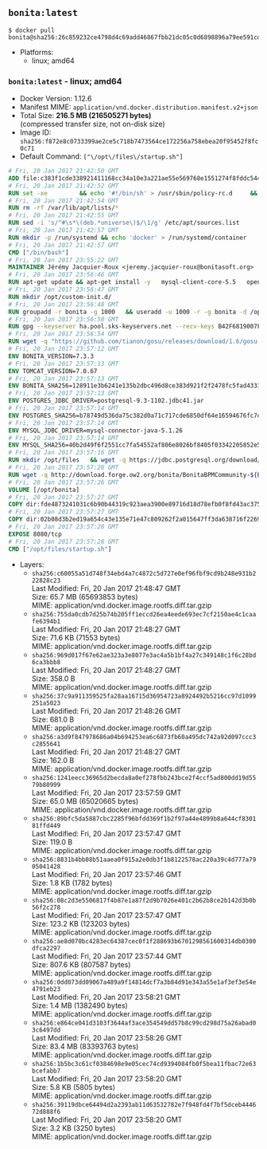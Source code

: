 ## `bonita:latest`

```console
$ docker pull bonita@sha256:26c859232ce4798d4c69add46867fbb21dc05c0d6898896a79ee591cd9bdc357
```

-	Platforms:
	-	linux; amd64

### `bonita:latest` - linux; amd64

-	Docker Version: 1.12.6
-	Manifest MIME: `application/vnd.docker.distribution.manifest.v2+json`
-	Total Size: **216.5 MB (216505271 bytes)**  
	(compressed transfer size, not on-disk size)
-	Image ID: `sha256:f872e8c0733399ae2ce5c718b7473564ce172256a758ebea20f95452f8fc0c71`
-	Default Command: `["\/opt\/files\/startup.sh"]`

```dockerfile
# Fri, 20 Jan 2017 21:42:50 GMT
ADD file:c383f1cde338921411168cc34a10e3a221ae55e569768e1551274f8fddc54415 in / 
# Fri, 20 Jan 2017 21:42:52 GMT
RUN set -xe 		&& echo '#!/bin/sh' > /usr/sbin/policy-rc.d 	&& echo 'exit 101' >> /usr/sbin/policy-rc.d 	&& chmod +x /usr/sbin/policy-rc.d 		&& dpkg-divert --local --rename --add /sbin/initctl 	&& cp -a /usr/sbin/policy-rc.d /sbin/initctl 	&& sed -i 's/^exit.*/exit 0/' /sbin/initctl 		&& echo 'force-unsafe-io' > /etc/dpkg/dpkg.cfg.d/docker-apt-speedup 		&& echo 'DPkg::Post-Invoke { "rm -f /var/cache/apt/archives/*.deb /var/cache/apt/archives/partial/*.deb /var/cache/apt/*.bin || true"; };' > /etc/apt/apt.conf.d/docker-clean 	&& echo 'APT::Update::Post-Invoke { "rm -f /var/cache/apt/archives/*.deb /var/cache/apt/archives/partial/*.deb /var/cache/apt/*.bin || true"; };' >> /etc/apt/apt.conf.d/docker-clean 	&& echo 'Dir::Cache::pkgcache ""; Dir::Cache::srcpkgcache "";' >> /etc/apt/apt.conf.d/docker-clean 		&& echo 'Acquire::Languages "none";' > /etc/apt/apt.conf.d/docker-no-languages 		&& echo 'Acquire::GzipIndexes "true"; Acquire::CompressionTypes::Order:: "gz";' > /etc/apt/apt.conf.d/docker-gzip-indexes 		&& echo 'Apt::AutoRemove::SuggestsImportant "false";' > /etc/apt/apt.conf.d/docker-autoremove-suggests
# Fri, 20 Jan 2017 21:42:54 GMT
RUN rm -rf /var/lib/apt/lists/*
# Fri, 20 Jan 2017 21:42:55 GMT
RUN sed -i 's/^#\s*\(deb.*universe\)$/\1/g' /etc/apt/sources.list
# Fri, 20 Jan 2017 21:42:57 GMT
RUN mkdir -p /run/systemd && echo 'docker' > /run/systemd/container
# Fri, 20 Jan 2017 21:42:57 GMT
CMD ["/bin/bash"]
# Fri, 20 Jan 2017 23:55:22 GMT
MAINTAINER Jérémy Jacquier-Roux <jeremy.jacquier-roux@bonitasoft.org>
# Fri, 20 Jan 2017 23:56:46 GMT
RUN apt-get update && apt-get install -y   mysql-client-core-5.5   openjdk-7-jre-headless   postgresql-client   unzip   wget   zip   && rm -rf /var/lib/apt/lists/*
# Fri, 20 Jan 2017 23:56:47 GMT
RUN mkdir /opt/custom-init.d/
# Fri, 20 Jan 2017 23:56:48 GMT
RUN groupadd -r bonita -g 1000   && useradd -u 1000 -r -g bonita -d /opt/bonita/ -s /sbin/nologin -c "Bonita User" bonita
# Fri, 20 Jan 2017 23:56:50 GMT
RUN gpg --keyserver ha.pool.sks-keyservers.net --recv-keys B42F6819007F00F88E364FD4036A9C25BF357DD4
# Fri, 20 Jan 2017 23:56:54 GMT
RUN wget -q "https://github.com/tianon/gosu/releases/download/1.6/gosu-$(dpkg --print-architecture)" -O /usr/local/bin/gosu   && wget -q "https://github.com/tianon/gosu/releases/download/1.6/gosu-$(dpkg --print-architecture).asc" -O /usr/local/bin/gosu.asc   && gpg --verify /usr/local/bin/gosu.asc   && rm /usr/local/bin/gosu.asc   && chmod +x /usr/local/bin/gosu
# Fri, 20 Jan 2017 23:57:12 GMT
ENV BONITA_VERSION=7.3.3
# Fri, 20 Jan 2017 23:57:13 GMT
ENV TOMCAT_VERSION=7.0.67
# Fri, 20 Jan 2017 23:57:13 GMT
ENV BONITA_SHA256=128911e3b6241e135b2dbc496d8ce383d921f2f2478fc5fad4331e1fd362eb4f
# Fri, 20 Jan 2017 23:57:13 GMT
ENV POSTGRES_JDBC_DRIVER=postgresql-9.3-1102.jdbc41.jar
# Fri, 20 Jan 2017 23:57:14 GMT
ENV POSTGRES_SHA256=b78749d536da75c382d0a71c717cde6850df64e16594676fc7cacb5a74541d66
# Fri, 20 Jan 2017 23:57:14 GMT
ENV MYSQL_JDBC_DRIVER=mysql-connector-java-5.1.26
# Fri, 20 Jan 2017 23:57:14 GMT
ENV MYSQL_SHA256=40b2d49f6f2551cc7fa54552af806e8026bf8405f03342205852e57a3205a868
# Fri, 20 Jan 2017 23:57:16 GMT
RUN mkdir /opt/files   && wget -q https://jdbc.postgresql.org/download/${POSTGRES_JDBC_DRIVER} -O /opt/files/${POSTGRES_JDBC_DRIVER}   && echo "$POSTGRES_SHA256" /opt/files/${POSTGRES_JDBC_DRIVER} | sha256sum -c -   && wget -q http://dev.mysql.com/get/Downloads/Connector-J/${MYSQL_JDBC_DRIVER}.zip -O /opt/files/${MYSQL_JDBC_DRIVER}.zip   && echo "$MYSQL_SHA256" /opt/files/${MYSQL_JDBC_DRIVER}.zip | sha256sum -c -   && unzip -q /opt/files/${MYSQL_JDBC_DRIVER}.zip -d /opt/files/   && mv /opt/files/${MYSQL_JDBC_DRIVER}/${MYSQL_JDBC_DRIVER}-bin.jar /opt/files/   && rm -r /opt/files/${MYSQL_JDBC_DRIVER}   && rm /opt/files/${MYSQL_JDBC_DRIVER}.zip
# Fri, 20 Jan 2017 23:57:26 GMT
RUN wget -q http://download.forge.ow2.org/bonita/BonitaBPMCommunity-${BONITA_VERSION}-Tomcat-${TOMCAT_VERSION}.zip -O /opt/files/BonitaBPMCommunity-${BONITA_VERSION}-Tomcat-${TOMCAT_VERSION}.zip   && echo "$BONITA_SHA256" /opt/files/BonitaBPMCommunity-${BONITA_VERSION}-Tomcat-${TOMCAT_VERSION}.zip | sha256sum -c -
# Fri, 20 Jan 2017 23:57:26 GMT
VOLUME [/opt/bonita]
# Fri, 20 Jan 2017 23:57:27 GMT
COPY dir:fde4873241031c6b90b44319c923aea3900e89716d18d78efb0f8fd43ac375a6 in /opt/files 
# Fri, 20 Jan 2017 23:57:27 GMT
COPY dir:02b08d3b2ed19a654c43e135e71e47c809262f2a015647ff3da638716f22696f in /opt/templates 
# Fri, 20 Jan 2017 23:57:28 GMT
EXPOSE 8080/tcp
# Fri, 20 Jan 2017 23:57:28 GMT
CMD ["/opt/files/startup.sh"]
```

-	Layers:
	-	`sha256:c60055a51d748f34ebd4a7c4872c5d727e0ef96fbf9cd9b248e931b222828c23`  
		Last Modified: Fri, 20 Jan 2017 21:48:47 GMT  
		Size: 65.7 MB (65693853 bytes)  
		MIME: application/vnd.docker.image.rootfs.diff.tar.gzip
	-	`sha256:755da0cdb7d25b74b205ff1eccd26ea4eede693ec7cf2150ae4c1caafe6394b1`  
		Last Modified: Fri, 20 Jan 2017 21:48:27 GMT  
		Size: 71.6 KB (71553 bytes)  
		MIME: application/vnd.docker.image.rootfs.diff.tar.gzip
	-	`sha256:969d017f67e62ae323a3e8077e3ac4a5b1bf4a27c349148c1f6c28bd6ca3bbb8`  
		Last Modified: Fri, 20 Jan 2017 21:48:27 GMT  
		Size: 358.0 B  
		MIME: application/vnd.docker.image.rootfs.diff.tar.gzip
	-	`sha256:37c9a911359525fa28aa16715d36954723a8924492b5216cc97d1099251a5023`  
		Last Modified: Fri, 20 Jan 2017 21:48:26 GMT  
		Size: 681.0 B  
		MIME: application/vnd.docker.image.rootfs.diff.tar.gzip
	-	`sha256:a3d9f847978686a04b694253ea6c6873fb60a495dc742a92d097ccc3c2855641`  
		Last Modified: Fri, 20 Jan 2017 21:48:27 GMT  
		Size: 162.0 B  
		MIME: application/vnd.docker.image.rootfs.diff.tar.gzip
	-	`sha256:1241eecc36965d2becda8a0ef278fbb243bce2f4ccf5ad800dd19d5579b80999`  
		Last Modified: Fri, 20 Jan 2017 23:57:59 GMT  
		Size: 65.0 MB (65020665 bytes)  
		MIME: application/vnd.docker.image.rootfs.diff.tar.gzip
	-	`sha256:89bfc5da5887cbc2285f96bfdd369f1b2f97a44e4899b8a644cf830181ffd449`  
		Last Modified: Fri, 20 Jan 2017 23:57:47 GMT  
		Size: 119.0 B  
		MIME: application/vnd.docker.image.rootfs.diff.tar.gzip
	-	`sha256:8831b4bb08b51aaea0f915a2e0db3f1b8122578ac220a39c4d777a7905041428`  
		Last Modified: Fri, 20 Jan 2017 23:57:46 GMT  
		Size: 1.8 KB (1782 bytes)  
		MIME: application/vnd.docker.image.rootfs.diff.tar.gzip
	-	`sha256:08c2d3e5506817f4b87e1a87f2d9b7026e401c2b62b8ce2b142d3b0b56f2c278`  
		Last Modified: Fri, 20 Jan 2017 23:57:47 GMT  
		Size: 123.2 KB (123203 bytes)  
		MIME: application/vnd.docker.image.rootfs.diff.tar.gzip
	-	`sha256:ae8d070bc4283ec64387cec0f1f288693b6701298561600314db0300dfca2297`  
		Last Modified: Fri, 20 Jan 2017 23:57:44 GMT  
		Size: 807.6 KB (807587 bytes)  
		MIME: application/vnd.docker.image.rootfs.diff.tar.gzip
	-	`sha256:0dd073dd09067a489a9f14814dcf7a3b84d91e343a55e1af3ef3e54e4791eb23`  
		Last Modified: Fri, 20 Jan 2017 23:58:21 GMT  
		Size: 1.4 MB (1382490 bytes)  
		MIME: application/vnd.docker.image.rootfs.diff.tar.gzip
	-	`sha256:e864ce041d3103f3644af3ace354549dd57b8c99cd298d75a26abad03c6497dd`  
		Last Modified: Fri, 20 Jan 2017 23:58:26 GMT  
		Size: 83.4 MB (83393763 bytes)  
		MIME: application/vnd.docker.image.rootfs.diff.tar.gzip
	-	`sha256:1b5bc3c61cf0384698e9e05cec74cd9394084fb0f5bea11fbac72e63bcefabb7`  
		Last Modified: Fri, 20 Jan 2017 23:58:20 GMT  
		Size: 5.8 KB (5805 bytes)  
		MIME: application/vnd.docker.image.rootfs.diff.tar.gzip
	-	`sha256:39119dbce64494d2a2393ab11d63532782e7f948fd4f7bf5dceb444672d888f6`  
		Last Modified: Fri, 20 Jan 2017 23:58:20 GMT  
		Size: 3.2 KB (3250 bytes)  
		MIME: application/vnd.docker.image.rootfs.diff.tar.gzip
